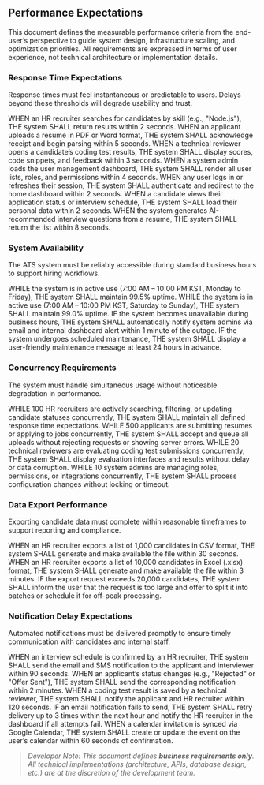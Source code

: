 ## Performance Expectations

This document defines the measurable performance criteria from the end-user’s perspective to guide system design, infrastructure scaling, and optimization priorities. All requirements are expressed in terms of user experience, not technical architecture or implementation details.

### Response Time Expectations

Response times must feel instantaneous or predictable to users. Delays beyond these thresholds will degrade usability and trust.

WHEN an HR recruiter searches for candidates by skill (e.g., "Node.js"), THE system SHALL return results within 2 seconds.
WHEN an applicant uploads a resume in PDF or Word format, THE system SHALL acknowledge receipt and begin parsing within 5 seconds.
WHEN a technical reviewer opens a candidate’s coding test results, THE system SHALL display scores, code snippets, and feedback within 3 seconds.
WHEN a system admin loads the user management dashboard, THE system SHALL render all user lists, roles, and permissions within 4 seconds.
WHEN any user logs in or refreshes their session, THE system SHALL authenticate and redirect to the home dashboard within 2 seconds.
WHEN a candidate views their application status or interview schedule, THE system SHALL load their personal data within 2 seconds.
WHEN the system generates AI-recommended interview questions from a resume, THE system SHALL return the list within 8 seconds.

### System Availability

The ATS system must be reliably accessible during standard business hours to support hiring workflows.

WHILE the system is in active use (7:00 AM – 10:00 PM KST, Monday to Friday), THE system SHALL maintain 99.5% uptime.
WHILE the system is in active use (7:00 AM – 10:00 PM KST, Saturday to Sunday), THE system SHALL maintain 99.0% uptime.
IF the system becomes unavailable during business hours, THE system SHALL automatically notify system admins via email and internal dashboard alert within 1 minute of the outage.
IF the system undergoes scheduled maintenance, THE system SHALL display a user-friendly maintenance message at least 24 hours in advance.

### Concurrency Requirements

The system must handle simultaneous usage without noticeable degradation in performance.

WHILE 100 HR recruiters are actively searching, filtering, or updating candidate statuses concurrently, THE system SHALL maintain all defined response time expectations.
WHILE 500 applicants are submitting resumes or applying to jobs concurrently, THE system SHALL accept and queue all uploads without rejecting requests or showing server errors.
WHILE 20 technical reviewers are evaluating coding test submissions concurrently, THE system SHALL display evaluation interfaces and results without delay or data corruption.
WHILE 10 system admins are managing roles, permissions, or integrations concurrently, THE system SHALL process configuration changes without locking or timeout.

### Data Export Performance

Exporting candidate data must complete within reasonable timeframes to support reporting and compliance.

WHEN an HR recruiter exports a list of 1,000 candidates in CSV format, THE system SHALL generate and make available the file within 30 seconds.
WHEN an HR recruiter exports a list of 10,000 candidates in Excel (.xlsx) format, THE system SHALL generate and make available the file within 3 minutes.
IF the export request exceeds 20,000 candidates, THE system SHALL inform the user that the request is too large and offer to split it into batches or schedule it for off-peak processing.

### Notification Delay Expectations

Automated notifications must be delivered promptly to ensure timely communication with candidates and internal staff.

WHEN an interview schedule is confirmed by an HR recruiter, THE system SHALL send the email and SMS notification to the applicant and interviewer within 90 seconds.
WHEN an applicant’s status changes (e.g., "Rejected" or "Offer Sent"), THE system SHALL send the corresponding notification within 2 minutes.
WHEN a coding test result is saved by a technical reviewer, THE system SHALL notify the applicant and HR recruiter within 120 seconds.
IF an email notification fails to send, THE system SHALL retry delivery up to 3 times within the next hour and notify the HR recruiter in the dashboard if all attempts fail.
WHEN a calendar invitation is synced via Google Calendar, THE system SHALL create or update the event on the user’s calendar within 60 seconds of confirmation.

> *Developer Note: This document defines **business requirements only**. All technical implementations (architecture, APIs, database design, etc.) are at the discretion of the development team.*